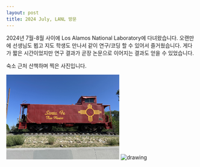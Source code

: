 ```yaml
---
layout: post
title: 2024 July, LANL 방문
---
```


2024년 7월-8월 사이에 Los Alamos National Laboratory에 다녀왔습니다. 오랜만에 선생님도 뵙고
지도 학생도 만나서 같이 연구/코딩 할 수 있어서 즐거웠습니다. 게다가 짧은 시간이었지만
연구 결과가 곧장 논문으로 이어지는 결과도 얻을 수 있었습니다.

숙소 근처 산책하며 찍은 사진입니다.

<img src="/assets/img/post_imgs/20240727-santafe.jpeg" alt="drawing" width="300"/>

<img src="/assets/img/post_imgs/20240727-trail.jpeg" alt="drawing" width="300"/>

